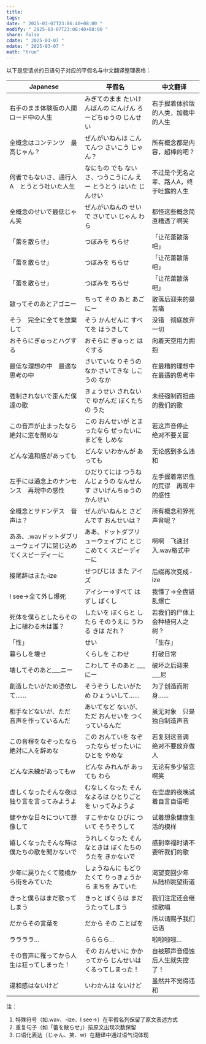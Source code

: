 ```yaml
---
title: 
tags: 
date: " 2025-03-07T23:06:40+08:00 "
modify: " 2025-03-07T23:06:40+08:00 "
share: false
cdate: " 2025-03-07 "
mdate: " 2025-03-07 "
math: "true"
---
```

以下是您请求的日语句子对应的平假名与中文翻译整理表格：

| Japanese                          | 平假名                                 | 中文翻译                 |
| --------------------------------- | ----------------------------------- | -------------------- |
| 右手のまま体験版の人間　ロード中の人生               | みぎてのまま たいけんばんの にんげん ろーどちゅうの じんせい    | 右手握着体验版的人类，加载中的人生    |
| 全概念はコンテンツ　最高じゃん？                  | ぜんがいねんは こんてんつ さいこう じゃん？             | 所有概念都是内容，超棒的吧？       |
| 何者でもないさ、通行人A　とうとう吐いた人生            | なにもの でも ないさ、つうこうにん えー とうとう はいた じんせい | 不过是个无名之辈、路人A，终于吐露的人生 |
| 全概念のせいで最低じゃん笑                     | ぜんがいねんの せいで さいてい じゃん わら             | 都怪这些概念简直糟透了啊笑        |
| 「蕾を散らせ」                           | つぼみを ちらせ                            | 「让花蕾散落吧」             |
| 「蕾を散らせ」                           | つぼみを ちらせ                            | 「让花蕾散落吧」             |
| 「蕾を散らせ」                           | つぼみを ちらせ                            | 「让花蕾散落吧」             |
| 散ってそのあとアゴニー                       | ちって その あと あごにー                      | 散落后迎来的是苦痛            |
| そう　完全に全てを放棄して                     | そう かんぜんに すべてを ほうきして                 | 没错　彻底放弃一切            |
| おそらにぎゅっとハグする                      | おそらに ぎゅっと はぐする                      | 向着天空用力拥抱             |
| 最低な理想の中　最適な思考の中                   | さいていな りそうの なか さいてきな しこうの なか         | 在最糟的理想中　在最适的思考中      |
| 強制されないで歪んだ僕達の歌                    | きょうせい されないで ゆがんだ ぼくたちの うた           | 未经强制而扭曲的我们的歌         |
| この音声が止まったなら　絶対に窓を閉めな              | この おんせいが とまったなら ぜったいに まどを しめな       | 若这声音停止　绝对不要关窗        |
| どんな違和感があっても                       | どんな いわかんが あっても                      | 无论感到多么违和             |
| 左手には通念上のナンセンス　再現中の感性              | ひだりてには つうねんじょうの なんせんす さいげんちゅうの かんせい | 左手握着常识性的荒谬　再现中的感性    |
| 全概念とサドンデス　音声は？                    | ぜんがいねんと さどんです おんせいは？                | 所有概念和猝死　声音呢？         |
| ああ、.wavドットダブリューウェイブに閉じ込めてくスピーディーに | ああ、ドットダブリューウェイブに とじこめてく スピーディーに     | 啊啊　飞速封入.wav格式中       |
| 接尾辞はまた‐ize                        | せつびじは また アイズ                        | 后缀再次变成-ize           |
| I see→全て外し爆死                      | アイシー→すべて はずし ばくし                    | 我懂了→全盘错乱爆亡           |
| 死体を僕らとしたらその上に植わる木は誰？              | したいを ぼくらと したら そのうえに うわる きは だれ？      | 若我们的尸体上会种植何人之树？      |
| 「性」                               | せい                                  | 「生存」                 |
| 暮らしを壊せ                            | くらしを こわせ                            | 打破日常                 |
| 壊してそのあと___ニー                      | こわして そのあと ___にー                     | 破坏之后迎来___尼           |
| 創造したいがため憑依して……                    | そうぞう したいがため ひょういして……                | 为了创造而附身……            |
| 相手などないが、ただ　音声を作っているんだ             | あいてなど ないが、ただ おんせいを つくっているんだ         | 虽无对象　只是独自制造声音        |
| この音程をなぞったなら絶対に人を辞めな               | この おんていを なぞったなら ぜったいに ひとを やめな       | 若复刻这音调　绝对不要放弃做人      |
| どんな未練があってもw                       | どんな みれんが あっても わら                    | 无论有多少留恋啊笑            |
| 虚しくなったそんな夜は独り言を言ってみようよ            | むなしくなった そんなよるは ひとりごとを いってみようよ       | 在空虚的夜晚试着自言自语吧        |
| 健やかな日々について想像して                    | すこやかな ひびに ついて そうぞうして                | 试着想象健康生活的模样          |
| 嬉しくなったそんな時は僕たちの歌を聞かないで            | うれしくなった そんなときは ぼくたちの うたを きかないで      | 感到幸福时请不要听我们的歌        |
| 少年に戻りたくて陸橋から街をみていた                | しょうねんに もどりたくて りっきょうから まちを みていた      | 渴望变回少年　从陆桥眺望街道       |
| きっと僕らはまだ歌ってしまう                    | きっと ぼくらは まだ うたってしまう                 | 我们注定还会继续歌唱           |
| だからその言葉を                          | だから その ことばを                         | 所以请赐予我们话语            |
| ララララ…                             | らららら…                               | 啦啦啦啦…                |
| その音声に罹ってから人生は狂ってしまった！             | その おんせいに かかってから じんせいは くるってしまった！     | 自被那声音侵蚀后人生就失控了！      |
| 違和感はないけど                          | いわかんは ないけど                          | 虽然并不觉得违和             |

注：  
1. 特殊符号（如.wav、-ize、I see→）在平假名列保留了原文表述方式  
2. 重复句子（如「蕾を散らせ」）按原文出现次数保留  
3. 口语化表达（じゃん、笑、w）在翻译中通过语气词体现